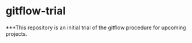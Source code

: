 # gitflow-trial

***This repository is an initial trial of the gitflow procedure for upcoming projects.